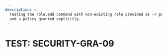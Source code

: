 ```yaml
---
description: >-
  Testing the role.add command with non-existing role provided as -r parameter
  and a policy granted explicitly.
---
```


# TEST: SECURITY-GRA-09

